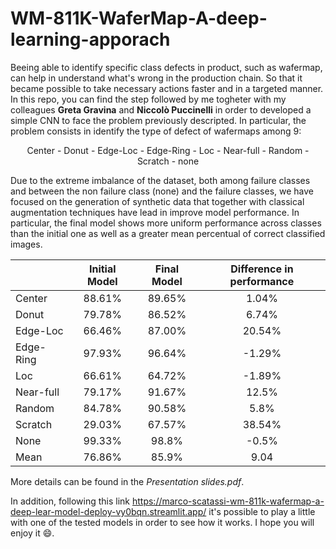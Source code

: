 # WM-811K-WaferMap-A-deep-learning-apporach

Beeing able to identify specific class defects in product, such as wafermap, can help in understand what's wrong in the production chain. So that it became possible
to take necessary actions faster and in a targeted manner. In this repo, you can find the step followed by me togheter with my colleagues **Greta Gravina** and **Niccolò Puccinelli** in order to developed a simple CNN to face the problem previously descripted. In particular, the problem consists in identify the type of defect of wafermaps among 9:

<p align="center"> Center - Donut - Edge-Loc - Edge-Ring - Loc - Near-full - Random - Scratch - none </p>

Due to the extreme imbalance of the dataset, both among failure classes and between the non failure class (none) and the failure classes, we have focused on the generation of synthetic data that together with classical augmentation techniques have lead in improve model performance. In particular, the final model shows more uniform performance across classes than the initial one as well as a greater mean percentual of correct classified images.


|           | Initial Model | Final Model | Difference in  performance |
|-----------|:-------------:|:-----------:|:--------------------------:|
| Center    |     88.61%    |    89.65%   |            1.04%           |
| Donut     |     79.78%    |    86.52%   |            6.74%           |
| Edge-Loc  |     66.46%    |    87.00%   |           20.54%           |
| Edge-Ring |     97.93%    |    96.64%   |           -1.29%           |
| Loc       |     66.61%    |    64.72%   |           -1.89%           |
| Near-full |     79.17%    |    91.67%   |            12.5%           |
| Random    |     84.78%    |    90.58%   |            5.8%            |
| Scratch   |     29.03%    |    67.57%   |           38.54%           |
| None      |     99.33%    |    98.8%    |            -0.5%           |
| Mean      |     76.86%    |    85.9%    |            9.04            |

More details can be found in the *Presentation slides.pdf*. 

In addition, following this link https://marco-scatassi-wm-811k-wafermap-a-deep-lear-model-deploy-vy0bqn.streamlit.app/ it's possible to play a little with one of the tested models in order to see how it works. I hope you will enjoy it 😄.
